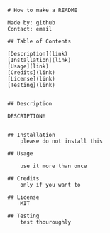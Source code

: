     # How to make a README

    Made by: github
    Contact: email
    
    ## Table of Contents

    [Description](link)
    [Installation](link)
    [Usage](link)
    [Credits](link)
    [License](link)
    [Testing](link)


    ## Description
    
    DESCRIPTION!    
    
    
    ## Installation 
        please do not install this
        
    ## Usage 
    
        use it more than once
        
    ## Credits 
        only if you want to
        
    ## License 
        MIT
        
    ## Testing 
        test thouroughly
